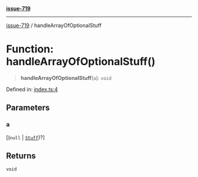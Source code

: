 [**issue-719**](../README.md)

***

[issue-719](../README.md) / handleArrayOfOptionalStuff

# Function: handleArrayOfOptionalStuff()

> **handleArrayOfOptionalStuff**(`a`): `void`

Defined in: [index.ts:4](https://github.com/typedoc2md/typedoc-plugin-markdown-scratchpad/blob/main/issues/719/src/index.ts#L4)

## Parameters

### a

\[(`null` \| [`Stuff`](../type-aliases/Stuff.md))?\]

## Returns

`void`
